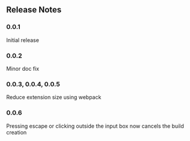 ## Release Notes

### 0.0.1

Initial release


### 0.0.2

Minor doc fix

### 0.0.3, 0.0.4, 0.0.5

Reduce extension size using webpack

### 0.0.6

Pressing escape or clicking outside the input box now cancels the build creation